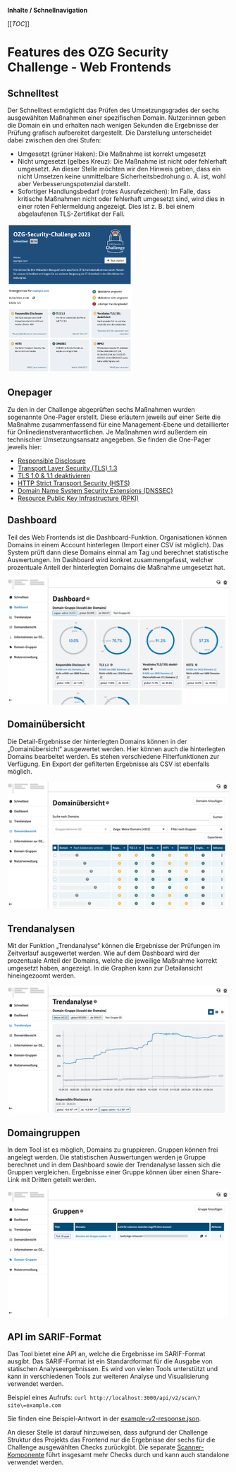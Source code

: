 **Inhalte / Schnellnavigation**

[[_TOC_]]

# Features des OZG Security Challenge - Web Frontends

## Schnelltest 

Der Schnelltest ermöglicht das Prüfen des Umsetzungsgrades der sechs ausgewählten Maßnahmen einer spezifischen Domain. Nutzer:innen geben die Domain ein und erhalten nach wenigen Sekunden die Ergebnisse der Prüfung grafisch aufbereitet dargestellt. Die Darstellung unterscheidet dabei zwischen den drei Stufen: 

- Umgesetzt (grüner Haken): Die Maßnahme ist korrekt umgesetzt
- Nicht umgesetzt (gelbes Kreuz): Die Maßnahme ist nicht oder fehlerhaft umgesetzt. An dieser Stelle möchten wir den Hinweis geben, dass ein nicht Umsetzen keine unmittelbare Sicherheitsbedrohung o. Ä. ist, wohl aber Verbesserungspotenzial darstellt. 
- Sofortiger Handlungsbedarf (rotes Ausrufezeichen): Im Falle, dass kritische Maßnahmen nicht oder fehlerhaft umgesetzt sind, wird dies in einer roten Fehlermeldung angezeigt. Dies ist z. B. bei einem abgelaufenen TLS-Zertifikat der Fall. 

<img src="./assets/screenshots/schnelltest.png" alt="Schnelltest" style="zoom:33%;" />

## Onepager

Zu den in der Challenge abgeprüften sechs Maßnahmen wurden sogenannte One-Pager erstellt. Diese erläutern jeweils auf einer Seite die Maßnahme zusammenfassend für eine Management-Ebene und detaillierter für Onlinedienstverantwortlichen. Je Maßnahmen wird außerdem ein technischer Umsetzungsansatz angegeben. Sie finden die One-Pager jeweils hier: 

- [Responsible Disclosure](../public/one-pager/Responsible_Disclosure-One-Pager.pdf)
- [Transport Layer Security (TLS) 1.3](../public/one-pager/TLS1_3-One-Pager.pdf)
- [TLS 1.0 & 1.1 deaktivieren](../public/one-pager/TLS1_1_off-One-Pager.pdf)
- [HTTP Strict Transport Security (HSTS)](../public/one-pager/HSTS-One-Pager.pdf)
- [Domain Name System Security Extensions (DNSSEC)](../public/one-pager/DNSSEC-One-Pager.pdf)
- [Resource Public Key Infrastructure (RPKI)](../public/one-pager/RPKI-One-Pager.pdf)

## Dashboard

Teil des Web Frontends ist die Dashboard-Funktion. Organisationen können Domains in einem Account hinterlegen (Import einer CSV ist möglich). Das System prüft dann diese Domains einmal am Tag und berechnet statistische Auswertungen. Im Dashboard wird konkret zusammengefasst, welcher prozentuale Anteil der hinterlegten Domains die Maßnahme umgesetzt hat. 

![Dashboard](./assets/screenshots/dashboard.png)

## Domainübersicht

Die Detail-Ergebnisse der hinterlegten Domains können in der „Domainübersicht“ ausgewertet werden. Hier können auch die hinterlegten Domains bearbeitet werden. Es stehen verschiedene Filterfunktionen zur Verfügung. Ein Export der gefilterten Ergebnisse als CSV ist ebenfalls möglich. 

![Kontinuierliche Überprüfung](./assets/screenshots/domainuebersicht.png)

## Trendanalysen

Mit der Funktion „Trendanalyse“ können die Ergebnisse der Prüfungen im Zeitverlauf ausgewertet werden. Wie auf dem Dashboard wird der prozentuale Anteil der Domains, welche die jeweilige Maßnahme korrekt umgesetzt haben, angezeigt. In die Graphen kann zur Detailansicht hineingezoomt werden. 

![Kontinuierliche Überprüfung](./assets/screenshots/graph.png)

## Domaingruppen

In dem Tool ist es möglich, Domains zu gruppieren. Gruppen können frei angelegt werden. Die statistischen Auswertungen werden je Gruppe berechnet und in dem Dashboard sowie der Trendanalyse lassen sich die Gruppen vergleichen. Ergebnisse einer Gruppe können über einen Share-Link mit Dritten geteilt werden.

![Domaingruppen](./assets/screenshots/gruppen.png)


## API im SARIF-Format

Das Tool bietet eine API an, welche die Ergebnisse im SARIF-Format ausgibt. Das SARIF-Format ist ein Standardformat für die Ausgabe von statischen Analyseergebnissen. Es wird von vielen Tools unterstützt und kann in verschiedenen Tools zur weiteren Analyse und Visualisierung verwendet werden.

Beispiel eines Aufrufs: `curl http://localhost:3000/api/v2/scan\?site\=example.com`

Sie finden eine Beispiel-Antwort in der [example-v2-response.json](./assets/example-v2-response.json).

An dieser Stelle ist darauf hinzuweisen, dass aufgrund der Challenge Struktur des Projekts das Frontend nur die Ergebnisse der sechs für die Challenge ausgewählten Checks zurückgibt. Die separate [Scanner-Komponente](https://gitlab.opencode.de/bmi/ozg-rahmenarchitektur/ozgsec/ozgsec-best-practice-scanner) führt insgesamt mehr Checks durch und kann auch standalone verwendet werden.